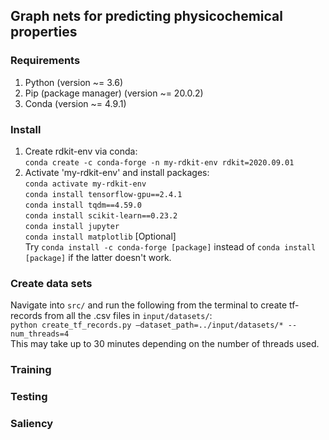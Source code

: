 ## Graph nets for predicting physicochemical properties

### Requirements
1. Python (version ~= 3.6)
2. Pip (package manager) (version ~= 20.0.2)
3. Conda (version ~= 4.9.1)

### Install
1. Create rdkit-env via conda:<br>
`conda create -c conda-forge -n my-rdkit-env rdkit=2020.09.01`
2. Activate 'my-rdkit-env' and install packages:<br>
`conda activate my-rdkit-env`<br>
`conda install tensorflow-gpu==2.4.1`<br>
`conda install tqdm==4.59.0`<br>
`conda install scikit-learn==0.23.2`<br>
`conda install jupyter`<br>
`conda install matplotlib` [Optional]<br>
Try `conda install -c conda-forge [package]` instead of `conda install [package]` if the latter doesn't work.

### Create data sets
Navigate into `src/` and run the following from the terminal to create tf-records from all the .csv files in `input/datasets/`:<br>
`python create_tf_records.py –dataset_path=../input/datasets/* --num_threads=4`<br>
This may take up to 30 minutes depending on the number of threads used.

### Training

### Testing

### Saliency
